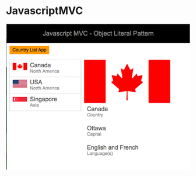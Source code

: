 # JavascriptMVC


<p align="center">
  <img src="https://github.com/softauthor/JavascriptMVC/blob/master/simpleapp.png"/>
</p>
